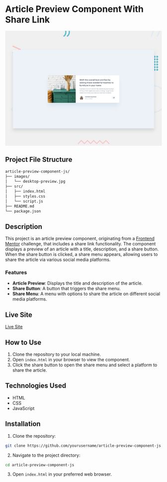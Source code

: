 # Article Preview Component With Share Link

![Project Preview](./images/desktop-preview.jpg)

## Project File Structure

```
article-preview-component-js/
├── images/
│   └── desktop-preview.jpg
├── src/
│   ├── index.html
│   ├── styles.css
│   └── script.js
├── README.md
└── package.json
```

## Description

This project is an article preview component, originating from a [Frontend Mentor](https://www.frontendmentor.io/) challenge, that includes a share link functionality. The component displays a preview of an article with a title, description, and a share button. When the share button is clicked, a share menu appears, allowing users to share the article via various social media platforms.

### Features

- **Article Preview**: Displays the title and description of the article.
- **Share Button**: A button that triggers the share menu.
- **Share Menu**: A menu with options to share the article on different social media platforms.

## Live Site

[Live Site](https://bmeinert8.github.io/article-previerw-component-js/)

## How to Use

1. Clone the repository to your local machine.
2. Open `index.html` in your browser to view the component.
3. Click the share button to open the share menu and select a platform to share the article.

## Technologies Used

- HTML
- CSS
- JavaScript

## Installation

1. Clone the repository:
  ```sh
  git clone https://github.com/yourusername/article-preview-component-js.git
  ```
2. Navigate to the project directory:
  ```sh
  cd article-preview-component-js
  ```
3. Open `index.html` in your preferred web browser.

